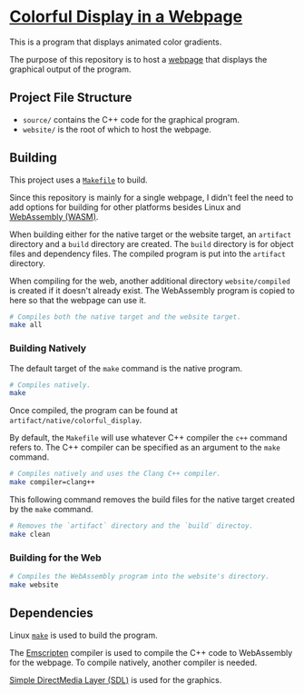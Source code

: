 # [Colorful Display in a Webpage](https://arcane-archiver.github.io/colorful_display/)

This is a program that displays animated color gradients.

The purpose of this repository is to host a [webpage](https://arcane-archiver.github.io/colorful_display/) that displays the graphical output of the program.

## Project File Structure
* `source/` contains the C++ code for the graphical program.
* `website/` is the root of which to host the webpage.

## Building

This project uses a [`Makefile`](https://www.gnu.org/software/make/manual/make.html) to build.

Since this repository is mainly for a single webpage, I didn't feel the need to add options for building for other platforms besides Linux and [WebAssembly (WASM)](https://webassembly.org/).

When building either for the native target or the website target, an `artifact` directory and a `build` directory are created. The `build` directory is for object files and dependency files. The compiled program is put into the `artifact` directory.


When compiling for the web, another additional directory `website/compiled` is created if it doesn't already exist. The WebAssembly program is copied to here so that the webpage can use it.

```sh
# Compiles both the native target and the website target.
make all
```

### Building Natively

The default target of the `make` command is the native program.
```sh
# Compiles natively.
make
```
Once compiled, the program can be found at `artifact/native/colorful_display`.

By default, the `Makefile` will use whatever C++ compiler the `c++` command refers to. The C++ compiler can be specified as an argument to the `make` command.
```sh
# Compiles natively and uses the Clang C++ compiler.
make compiler=clang++
```

This following command removes the build files for the native target created by the `make` command.
```sh
# Removes the `artifact` directory and the `build` directoy.
make clean
```

### Building for the Web

```sh
# Compiles the WebAssembly program into the website's directory.
make website
```

## Dependencies

Linux [`make`](https://www.gnu.org/software/make/) is used to build the program.

The [Emscripten](https://emscripten.org/) compiler is used to compile the C++ code to WebAssembly for the webpage. To compile natively, another compiler is needed.

[Simple DirectMedia Layer (SDL)](https://www.libsdl.org/) is used for the graphics.
